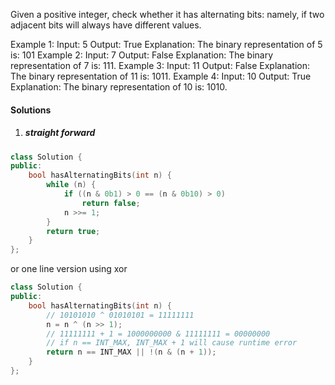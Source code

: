 Given a positive integer, check whether it has alternating bits: namely, if two adjacent bits will always have different values.

Example 1:
Input: 5
Output: True
Explanation:
The binary representation of 5 is: 101
Example 2:
Input: 7
Output: False
Explanation:
The binary representation of 7 is: 111.
Example 3:
Input: 11
Output: False
Explanation:
The binary representation of 11 is: 1011.
Example 4:
Input: 10
Output: True
Explanation:
The binary representation of 10 is: 1010.

#### Solutions

1. ##### straight forward

```cpp
class Solution {
public:
    bool hasAlternatingBits(int n) {
        while (n) {
            if ((n & 0b1) > 0 == (n & 0b10) > 0)
                return false;
            n >>= 1;
        }
        return true;
    }
};
```

or one line version using xor

```cpp
class Solution {
public:
    bool hasAlternatingBits(int n) {
        // 10101010 ^ 01010101 = 11111111
        n = n ^ (n >> 1);
        // 11111111 + 1 = 1000000000 & 11111111 = 00000000 
        // if n == INT_MAX, INT_MAX + 1 will cause runtime error
        return n == INT_MAX || !(n & (n + 1));
    }
};
```